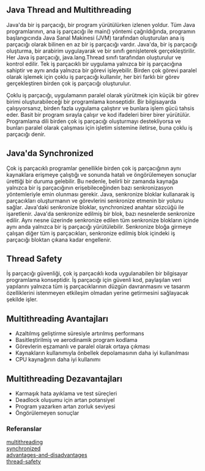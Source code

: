 ## Java Thread and Multithreading
Java'da bir iş parçacığı, bir program yürütülürken izlenen yoldur. Tüm Java programlarının, ana iş parçacığı ile main() yöntemi çağrıldığında, programın başlangıcında Java Sanal Makinesi (JVM) tarafından oluşturulan ana iş parçacığı olarak bilinen en az bir iş parçacığı vardır.
Java'da, bir iş parçacığı oluşturma, bir arabirim uygulayarak ve bir sınıfı genişleterek gerçekleştirilir. Her Java iş parçacığı, java.lang.Thread sınıfı tarafından oluşturulur ve kontrol edilir.
Tek iş parçacıklı bir uygulama yalnızca bir iş parçacığına sahiptir ve aynı anda yalnızca bir görevi işleyebilir. Birden çok görevi paralel olarak işlemek için çoklu iş parçacığı kullanılır, her biri farklı bir görev gerçekleştiren birden çok iş parçacığı oluşturulur.

Çoklu iş parçacığı, uygulamanın paralel olarak yürütmek için küçük bir görev birimi oluşturabileceği bir programlama konseptidir. Bir bilgisayarda çalışıyorsanız, birden fazla uygulama çalıştırır ve bunlara işlem gücü tahsis eder. Basit bir program sırayla çalışır ve kod ifadeleri birer birer yürütülür.
Programlama dili birden çok iş parçacığı oluşturmayı destekliyorsa ve bunları paralel olarak çalışması için işletim sistemine iletirse, buna çoklu iş parçacığı denir.

## Java'da Synchronized
Çok iş parçacıklı programlar genellikle birden çok iş parçacığının aynı kaynaklara erişmeye çalıştığı ve sonunda hatalı ve öngörülemeyen sonuçlar ürettiği bir duruma gelebilir. Bu nedenle, belirli bir zamanda kaynağa yalnızca bir iş parçacığının erişebileceğinden bazı senkronizasyon yöntemleriyle emin olunması gerekir.
Java, senkronize bloklar kullanarak iş parçacıkları oluşturmanın ve görevlerini senkronize etmenin bir yolunu sağlar. Java'daki senkronize bloklar, synchronized anahtar sözcüğü ile işaretlenir.
Java'da senkronize edilmiş bir blok, bazı nesnelerde senkronize edilir. Aynı nesne üzerinde senkronize edilen tüm senkronize blokların içinde aynı anda yalnızca bir iş parçacığı yürütülebilir. Senkronize bloğa girmeye çalışan diğer tüm iş parçacıkları, senkronize edilmiş blok içindeki iş parçacığı bloktan çıkana kadar engellenir.

## Thread Safety
İş parçacığı güvenliği, çok iş parçacıklı koda uygulanabilen bir bilgisayar programlama konseptidir. İş parçacığı için güvenli kod, paylaşılan veri yapılarını yalnızca tüm iş parçacıklarının düzgün davranmasını ve tasarım özelliklerini istenmeyen etkileşim olmadan yerine getirmesini sağlayacak şekilde işler.

## Multithreading Avantajları
- Azaltılmış geliştirme süresiyle artırılmış performans
- Basitleştirilmiş ve aerodinamik program kodlama
- Görevlerin eşzamanlı ve paralel olarak ortaya çıkması
- Kaynakların kullanımıyla önbellek depolamasının daha iyi kullanılması
- CPU kaynağının daha iyi kullanımı

## Multithreading Dezavantajları
- Karmaşık hata ayıklama ve test süreçleri
- Deadlock oluşumu için artan potansiyel
- Program yazarken artan zorluk seviyesi
- Öngörülemeyen sonuçlar

### Referanslar
[multithreading](https://www.journaldev.com/1079/multithreading-in-java ) <br/>
[synchronized](https://www.geeksforgeeks.org/synchronized-in-java/)  <br/>
[advantages-and-disadvantages](https://www.multisoftvirtualacademy.com/blog/common-advantages-and-disadvantages-of-multithreading-in-java/)  <br/>
[thread-safety](https://www.baeldung.com/java-thread-safety)
